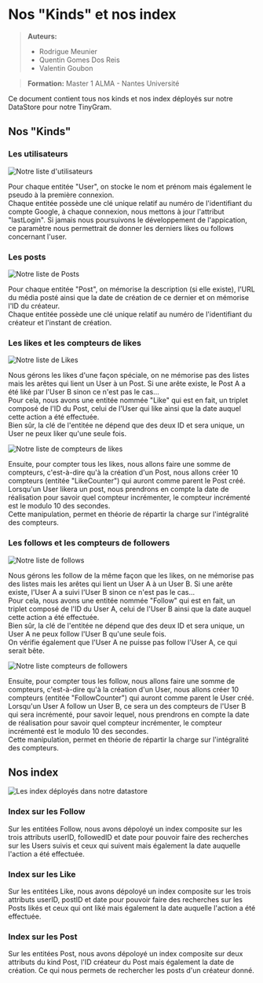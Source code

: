 # Nos "Kinds" et nos index

>   **Auteurs:**
>   - Rodrigue    Meunier
>   - Quentin     Gomes Dos Reis
>   - Valentin    Goubon

>   **Formation:** Master 1 ALMA - Nantes Université

Ce document contient tous nos kinds et nos index déployés sur notre DataStore pour notre TinyGram.

## Nos "Kinds"

### Les utilisateurs

<img src="https://github.com/Rod4401/TinyGram/blob/5d62b7058add12b2ea237a93f94efdd06fbdd8b8/readMeFiles/kinds/Kinds_User.png" alt="Notre liste d'utilisateurs"><br>

Pour chaque entitée "User", on stocke le nom et prénom mais également le pseudo à la première connexion.\
Chaque entitée possède une clé unique relatif au numéro de l'identifiant du compte Google, à chaque connexion, nous mettons à jour l'attribut "lastLogin". Si jamais nous poursuivons le développement de l'appication, ce paramètre nous permettrait de donner les derniers likes ou follows concernant l'user.

### Les posts

<img src="https://github.com/Rod4401/TinyGram/blob/5d62b7058add12b2ea237a93f94efdd06fbdd8b8/readMeFiles/kinds/Kinds_Post.png" alt="Notre liste de Posts"><br>

Pour chaque entitée "Post", on mémorise la description (si elle existe), l'URL du média posté ainsi que la date de création de ce dernier et on mémorise l'ID du créateur.\
Chaque entitée possède une clé unique relatif au numéro de l'identifiant du créateur et l'instant de création.

### Les likes et les compteurs de likes

<img src="https://github.com/Rod4401/TinyGram/blob/5d62b7058add12b2ea237a93f94efdd06fbdd8b8/readMeFiles/kinds/Kinds_Like.png" alt="Notre liste de Likes"><br>

Nous gérons les likes d'une façon spéciale, on ne mémorise pas des listes mais les arêtes qui lient un User à un Post.
Si une arête existe, le Post A a été liké par l'User B sinon ce n'est pas le cas...\
Pour cela, nous avons une entitée nommée "Like" qui est en fait, un triplet composé de l'ID du Post, celui de l'User qui like ainsi que la date auquel cette action a été effectuée.\
Bien sûr, la clé de l'entitée ne dépend que des deux ID et sera unique, un User ne peux liker qu'une seule fois.

<img src="https://github.com/Rod4401/TinyGram/blob/5d62b7058add12b2ea237a93f94efdd06fbdd8b8/readMeFiles/kinds/Kinds_LikeCounter.png" alt="Notre liste de compteurs de likes"><br>

Ensuite, pour compter tous les likes, nous allons faire une somme de compteurs, c'est-à-dire qu'à la création d'un Post, nous allons créer 10 compteurs (entitée "LikeCounter") qui auront comme parent le Post créé.\
Lorsqu'un User likera un post, nous prendrons en compte la date de réalisation pour savoir quel compteur incrémenter, le compteur incrémenté est le modulo 10 des secondes.\
Cette manipulation, permet en théorie de répartir la charge sur l'intégralité des compteurs.

### Les follows et les compteurs de followers

<img src="https://github.com/Rod4401/TinyGram/blob/5d62b7058add12b2ea237a93f94efdd06fbdd8b8/readMeFiles/kinds/Kinds_Follow.png" alt="Notre liste de follows"><br>

Nous gérons les follow de la même façon que les likes, on ne mémorise pas des listes mais les arêtes qui lient un User A à un User B.
Si une arête existe, l'User A a suivi l'User B sinon ce n'est pas le cas...\
Pour cela, nous avons une entitée nommée "Follow" qui est en fait, un triplet composé de l'ID du User A, celui de l'User B ainsi que la date auquel cette action a été effectuée.\
Bien sûr, la clé de l'entitée ne dépend que des deux ID et sera unique, un User A ne peux follow l'User B qu'une seule fois.\
On vérifie également que l'User A ne puisse pas follow l'User A, ce qui serait bête.

<img src="https://github.com/Rod4401/TinyGram/blob/5d62b7058add12b2ea237a93f94efdd06fbdd8b8/readMeFiles/kinds/Kinds_FollowCounter.png" alt="Notre liste compteurs de followers"><br>

Ensuite, pour compter tous les follow, nous allons faire une somme de compteurs, c'est-à-dire qu'à la création d'un User, nous allons créer 10 compteurs (entitée "FollowCounter") qui auront comme parent le User créé.\
Lorsqu'un User A follow un User B, ce sera un des compteurs de l'User B qui sera incrémenté, pour savoir lequel, nous prendrons en compte la date de réalisation pour savoir quel compteur incrémenter, le compteur incrémenté est le modulo 10 des secondes.\
Cette manipulation, permet en théorie de répartir la charge sur l'intégralité des compteurs.

## Nos index

<img src="https://github.com/Rod4401/TinyGram/blob/5d62b7058add12b2ea237a93f94efdd06fbdd8b8/readMeFiles/Index.png" alt="Les index déployés dans notre datastore"><br>

### Index sur les Follow

Sur les entitées Follow, nous avons dépoloyé un index composite sur les trois attributs userID, followedID et date pour pouvoir faire des recherches sur les Users suivis et ceux qui suivent mais également la date auquelle l'action a été effectuée.

### Index sur les Like

Sur les entitées Like, nous avons dépoloyé un index composite sur les trois attributs userID, postID et date pour pouvoir faire des recherches sur les Posts likés et ceux qui ont liké mais également la date auquelle l'action a été effectuée.

### Index sur les Post

Sur les entitées Post, nous avons dépoloyé un index composite sur deux attributs du kind Post, l'ID créateur du Post mais également la date de création.
Ce qui nous permets de rechercher les posts d'un créateur donné.